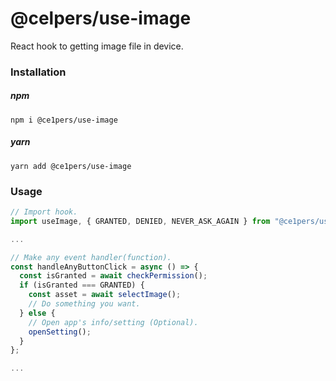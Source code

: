 # @celpers/use-image

React hook to getting image file in device.

### Installation

##### npm

`npm i @ce1pers/use-image`

##### yarn

`yarn add @ce1pers/use-image`

### Usage

```javascript
// Import hook.
import useImage, { GRANTED, DENIED, NEVER_ASK_AGAIN } from "@ce1pers/use-image";

...

// Make any event handler(function).
const handleAnyButtonClick = async () => {
  const isGranted = await checkPermission();
  if (isGranted === GRANTED) {
    const asset = await selectImage();
    // Do something you want.
  } else {
    // Open app's info/setting (Optional).
    openSetting();
  }
};

...
```
